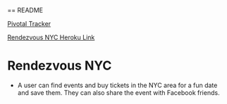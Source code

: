 == README

[Pivotal Tracker](https://www.pivotaltracker.com/s/projects/1076938)

[Rendezvous NYC Heroku Link](http://rendezvousnyc.herokuapp.com/)

# Rendezvous NYC

* A user can find events and buy tickets in the NYC area for a fun date and save them.  They can also share the event with Facebook friends.
